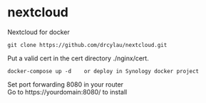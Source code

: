 # nextcloud
Nextcloud for docker

	git clone https://github.com/drcylau/nextcloud.git
Put a valid cert in the cert directory ./nginx/cert.

	docker-compose up -d	or deploy in Synology docker project

	

Set port forwarding 8080 in your router  
Go to https://yourdomain:8080/ to install
